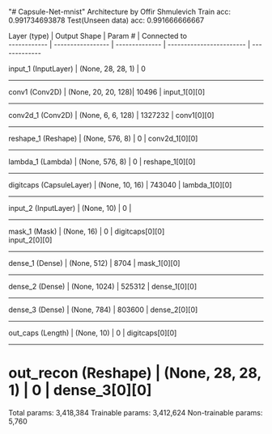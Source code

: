 "# Capsule-Net-mnist" Architecture by Offir Shmulevich
Train acc: 0.991734693878
Test(Unseen data) acc: 0.991666666667				

Layer (type)            |        Output Shape    |     Param #   |  Connected to                     
------------ | ----------------- | -------------- | ------------------------ | -------------


input_1 (InputLayer)      |      (None, 28, 28, 1) |   0                                            
__________________________________________________________________________________________________
conv1 (Conv2D)             |     (None, 20, 20, 128)|  10496   |    input_1[0][0]                    
__________________________________________________________________________________________________
conv2d_1 (Conv2D)   |            (None, 6, 6, 128)  |  1327232  |   conv1[0][0]                      
__________________________________________________________________________________________________
reshape_1 (Reshape)        |     (None, 576, 8)   |    0       |    conv2d_1[0][0]                   
__________________________________________________________________________________________________
lambda_1 (Lambda)        |       (None, 576, 8)   |    0       |    reshape_1[0][0]                  
__________________________________________________________________________________________________
digitcaps (CapsuleLayer)   |     (None, 10, 16)    |   743040   |   lambda_1[0][0]                   
__________________________________________________________________________________________________
input_2 (InputLayer)      |      (None, 10)   |        0     |                                       
__________________________________________________________________________________________________
mask_1 (Mask)         |          (None, 16)     |      0         |  digitcaps[0][0]                  
                                                                 input_2[0][0]                    
__________________________________________________________________________________________________
dense_1 (Dense)        |         (None, 512)    |      8704     |   mask_1[0][0]                     
__________________________________________________________________________________________________
dense_2 (Dense)           |      (None, 1024)     |    525312     | dense_1[0][0]                    
__________________________________________________________________________________________________
dense_3 (Dense)          |       (None, 784)    |      803600 |     dense_2[0][0]                    
__________________________________________________________________________________________________
out_caps (Length)        |       (None, 10)      |     0     |      digitcaps[0][0]                  
__________________________________________________________________________________________________
out_recon (Reshape)     |        (None, 28, 28, 1)  |  0   |        dense_3[0][0]                    
==================================================================================================
Total params: 3,418,384
Trainable params: 3,412,624
Non-trainable params: 5,760
